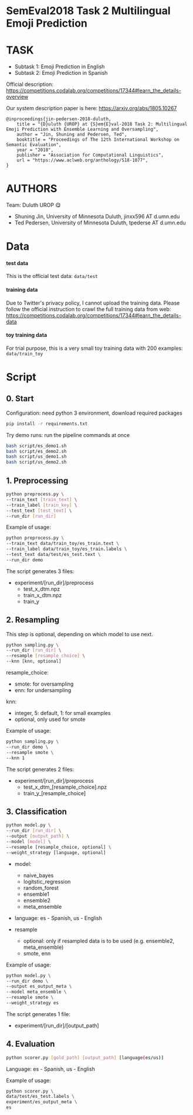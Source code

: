 

SemEval2018 Task 2 Multilingual Emoji Prediction
=====

# **TASK**
* Subtask 1: Emoji Prediction in English
* Subtask 2: Emoji Prediction in Spanish

Official description:
https://competitions.codalab.org/competitions/17344#learn_the_details-overview

Our system description paper is here:
https://arxiv.org/abs/1805.10267

```
@inproceedings{jin-pedersen-2018-duluth,
    title = "{D}uluth {UROP} at {S}em{E}val-2018 Task 2: Multilingual Emoji Prediction with Ensemble Learning and Oversampling",
    author = "Jin, Shuning and Pedersen, Ted",
    booktitle = "Proceedings of The 12th International Workshop on Semantic Evaluation",
    year = "2018",
    publisher = "Association for Computational Linguistics",
    url = "https://www.aclweb.org/anthology/S18-1077",
}
```

# **AUTHORS**
Team: Duluth UROP :yum:
- Shuning Jin, University of Minnesota Duluth, jinxx596 AT d.umn.edu
- Ted Pedersen, University of Minnesota Duluth, tpederse AT d.umn.edu

# **Data**
#### test data
This is the official test data: `data/test`


#### training data

Due to Twitter's privacy policy, I cannot upload the training data. Please follow the official instruction to crawl the full training data from web: https://competitions.codalab.org/competitions/17344#learn_the_details-data


#### toy training data
For trial purpose,  this is a very small toy training data with 200 examples: `data/train_toy`



# **Script**
## 0. Start

Configuration: need python 3 environment, download required packages

```bash
pip install -r requirements.txt
```

Try demo runs: run the pipeline commands at once

```bash
bash script/es_demo1.sh
bash script/es_demo2.sh
bash script/us_demo1.sh
bash script/us_demo2.sh
```

## 1. Preprocessing

```bash
python preprocess.py \
--train_text [train_text] \
--train_label [train_key] \
--test_text [test_text] \
--run_dir [run_dir]
```

Example of usage:
```bash
python preprocess.py \
--train_text data/train_toy/es_train.text \
--train_label data/train_toy/es_train.labels \
--test_text data/test/es_test.text \
--run_dir demo
```

The script generates 3 files:
* experiment/[run_dir]/preprocess
  * test_x_dtm.npz
  * train_x_dtm.npz
  * train_y

## 2. Resampling

This step is optional, depending on which model to use next.

```bash
python sampling.py \
--run_dir [run_dir] \
--resample [resample_choice] \
--knn [knn, optional]
```

resample_choice:
- smote: for oversampling
- enn: for undersampling

knn:
- integer, 5: default, 1: for small examples
- optional, only used for smote



Example of usage:
```bash
python sampling.py \
--run_dir demo \
--resample smote \
--knn 1
```

The script generates 2 files:
* experiment/[run_dir]/preprocess
  * test_x_dtm\_[resample_choice].npz
  * train_y\_[resample_choice]



## 3. Classification
```bash
python model.py \
--run_dir [run_dir] \
--output [output_path] \
--model [model] \
--resample [resample_choice, optional] \
--weight_strategy [language, optional]
```

- model:
  - naive_bayes
  - logitstic_regression
  - random_forest
  - ensemble1
  - ensemble2
  - meta_ensemble

- language: es - Spanish, us - English

- resample
  - optional: only if resampled data is to be used (e.g. ensemble2, meta_ensemble)
  - smote, enn

Example of usage:
```bash
python model.py \
--run_dir demo \
--output es_output_meta \
--model meta_ensemble \
--resample smote \
--weight_strategy es
```

The script generates 1 file:
* experiment/[run_dir]/[output_path]

## 4. Evaluation

```bash
python scorer.py [gold_path] [output_path] [language(es/us)]
```
Language: es - Spanish, us - English

Example of usage:
```bash
python scorer.py \
data/test/es_test.labels \
experiment/es_output_meta \
es
```
